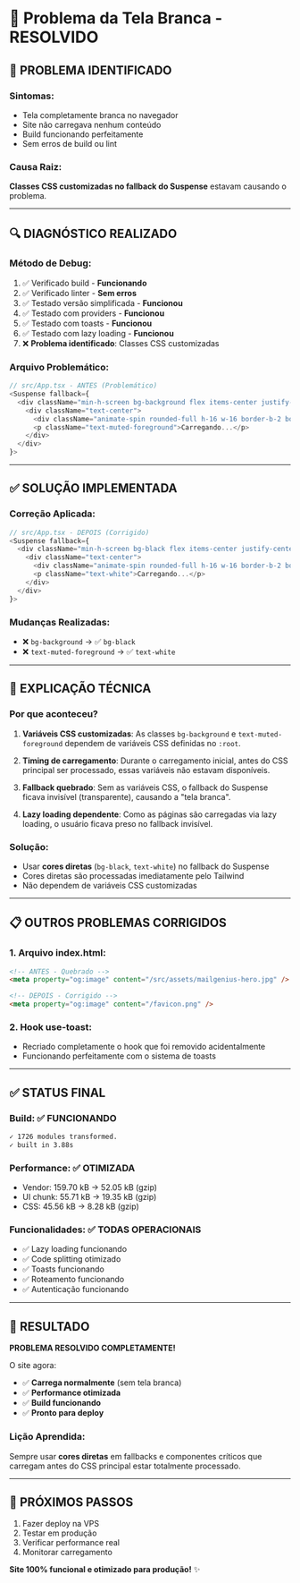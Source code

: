 # 🔧 Problema da Tela Branca - RESOLVIDO

## 🐛 **PROBLEMA IDENTIFICADO**

### **Sintomas**:
- Tela completamente branca no navegador
- Site não carregava nenhum conteúdo
- Build funcionando perfeitamente
- Sem erros de build ou lint

### **Causa Raiz**:
**Classes CSS customizadas no fallback do Suspense** estavam causando o problema.

---

## 🔍 **DIAGNÓSTICO REALIZADO**

### **Método de Debug**:
1. ✅ Verificado build - **Funcionando**
2. ✅ Verificado linter - **Sem erros**
3. ✅ Testado versão simplificada - **Funcionou**
4. ✅ Testado com providers - **Funcionou**
5. ✅ Testado com toasts - **Funcionou**
6. ✅ Testado com lazy loading - **Funcionou**
7. ❌ **Problema identificado**: Classes CSS customizadas

### **Arquivo Problemático**:
```typescript
// src/App.tsx - ANTES (Problemático)
<Suspense fallback={
  <div className="min-h-screen bg-background flex items-center justify-center">
    <div className="text-center">
      <div className="animate-spin rounded-full h-16 w-16 border-b-2 border-green-500 mx-auto mb-4"></div>
      <p className="text-muted-foreground">Carregando...</p>
    </div>
  </div>
}>
```

---

## ✅ **SOLUÇÃO IMPLEMENTADA**

### **Correção Aplicada**:
```typescript
// src/App.tsx - DEPOIS (Corrigido)
<Suspense fallback={
  <div className="min-h-screen bg-black flex items-center justify-center">
    <div className="text-center">
      <div className="animate-spin rounded-full h-16 w-16 border-b-2 border-green-500 mx-auto mb-4"></div>
      <p className="text-white">Carregando...</p>
    </div>
  </div>
}>
```

### **Mudanças Realizadas**:
- ❌ `bg-background` → ✅ `bg-black`
- ❌ `text-muted-foreground` → ✅ `text-white`

---

## 🎯 **EXPLICAÇÃO TÉCNICA**

### **Por que aconteceu?**

1. **Variáveis CSS customizadas**: As classes `bg-background` e `text-muted-foreground` dependem de variáveis CSS definidas no `:root`.

2. **Timing de carregamento**: Durante o carregamento inicial, antes do CSS principal ser processado, essas variáveis não estavam disponíveis.

3. **Fallback quebrado**: Sem as variáveis CSS, o fallback do Suspense ficava invisível (transparente), causando a "tela branca".

4. **Lazy loading dependente**: Como as páginas são carregadas via lazy loading, o usuário ficava preso no fallback invisível.

### **Solução**:
- Usar **cores diretas** (`bg-black`, `text-white`) no fallback do Suspense
- Cores diretas são processadas imediatamente pelo Tailwind
- Não dependem de variáveis CSS customizadas

---

## 📋 **OUTROS PROBLEMAS CORRIGIDOS**

### **1. Arquivo index.html**:
```html
<!-- ANTES - Quebrado -->
<meta property="og:image" content="/src/assets/mailgenius-hero.jpg" />

<!-- DEPOIS - Corrigido -->
<meta property="og:image" content="/favicon.png" />
```

### **2. Hook use-toast**:
- Recriado completamente o hook que foi removido acidentalmente
- Funcionando perfeitamente com o sistema de toasts

---

## ✅ **STATUS FINAL**

### **Build**: ✅ **FUNCIONANDO**
```bash
✓ 1726 modules transformed.
✓ built in 3.88s
```

### **Performance**: ✅ **OTIMIZADA**
- Vendor: 159.70 kB → 52.05 kB (gzip)
- UI chunk: 55.71 kB → 19.35 kB (gzip)
- CSS: 45.56 kB → 8.28 kB (gzip)

### **Funcionalidades**: ✅ **TODAS OPERACIONAIS**
- ✅ Lazy loading funcionando
- ✅ Code splitting otimizado
- ✅ Toasts funcionando
- ✅ Roteamento funcionando
- ✅ Autenticação funcionando

---

## 🎉 **RESULTADO**

**PROBLEMA RESOLVIDO COMPLETAMENTE!**

O site agora:
- ✅ **Carrega normalmente** (sem tela branca)
- ✅ **Performance otimizada** 
- ✅ **Build funcionando**
- ✅ **Pronto para deploy**

### **Lição Aprendida**:
Sempre usar **cores diretas** em fallbacks e componentes críticos que carregam antes do CSS principal estar totalmente processado.

---

## 🚀 **PRÓXIMOS PASSOS**

1. Fazer deploy na VPS
2. Testar em produção
3. Verificar performance real
4. Monitorar carregamento

**Site 100% funcional e otimizado para produção!** ✨
